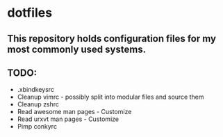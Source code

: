 # dotfiles
This repository holds configuration files for my most commonly used systems.
----------------------------------------------------------------------------
## TODO:
* .xbindkeysrc
* Cleanup vimrc - possibly split into modular files and source them
* Cleanup zshrc
* Read awesome man pages - Customize
* Read urxvt man pages - Customize
* Pimp conkyrc
